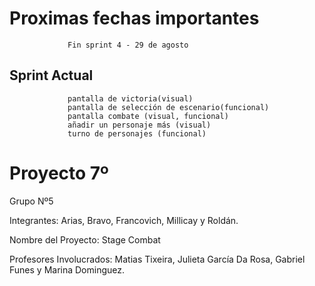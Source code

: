 # Proximas fechas importantes 
                 Fin sprint 4 - 29 de agosto

## Sprint Actual
                 
                 pantalla de victoria(visual)
                 pantalla de selección de escenario(funcional) 
                 pantalla combate (visual, funcional)
                 añadir un personaje más (visual)
                 turno de personajes (funcional)
                 

# Proyecto 7º

Grupo Nº5

Integrantes: Arias, Bravo, Francovich, Millicay y Roldán.

Nombre del Proyecto: Stage Combat

Profesores Involucrados: Matias Tixeira, Julieta García Da Rosa, Gabriel Funes y Marina Dominguez.
